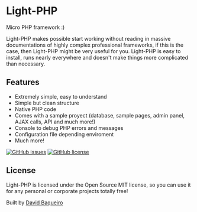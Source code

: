 # Light-PHP
Micro PHP framework :)

Light-PHP makes possible start working without reading in massive documentations of highly complex professional frameworks, if this is the case, then Light-PHP might be very useful for you. Light-PHP is easy to install, runs nearly everywhere and doesn't make things more complicated than necessary.

## Features
- Extremely simple, easy to understand
- Simple but clean structure
- Native PHP code
- Comes with a sample proyect (database, sample pages, admin panel, AJAX calls, API and much more!)
- Console to debug PHP errors and messages
- Configuration file depending enviroment
- Much more!

[![GitHub issues](https://img.shields.io/github/issues/bakeiro/Light-PHP.svg)](https://github.com/bakeiro/Light-PHP/issues)
[![GitHub license](https://img.shields.io/github/license/bakeiro/Light-PHP.svg)](https://github.com/bakeiro/Light-PHP)

## License

Light-PHP is licensed under the Open Source MIT license, so you can use it for any personal or corporate projects totally free!</p>

Built by [David Baqueiro](https://bakeiro.github.io/materialize-portfolio/)